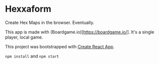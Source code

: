 # Hexxaform

Create Hex Maps in the browser. Eventually.

This app is made with (Boardgame.io)[https://boardgame.io/]. It's a single player, local game.

This project was bootstrapped with [Create React App](https://github.com/facebook/create-react-app).

`npm install` and `npm start`
